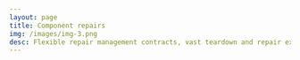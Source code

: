 ```yaml
---
layout: page
title: Component repairs
img: /images/img-3.png
desc: Flexible repair management contracts, vast teardown and repair experience
---
```


